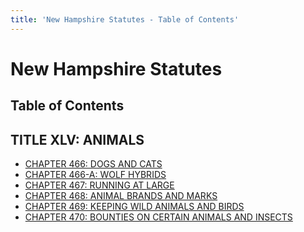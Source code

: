 ```yaml
---
title: 'New Hampshire Statutes - Table of Contents'
---
```


New Hampshire Statutes
======================

Table of Contents
-----------------

TITLE XLV: ANIMALS
------------------

-   [CHAPTER 466: DOGS AND CATS](466.html)
-   [CHAPTER 466-A: WOLF HYBRIDS](466-A.html)
-   [CHAPTER 467: RUNNING AT LARGE](467.html)
-   [CHAPTER 468: ANIMAL BRANDS AND MARKS](468.html)
-   [CHAPTER 469: KEEPING WILD ANIMALS AND BIRDS](469.html)
-   [CHAPTER 470: BOUNTIES ON CERTAIN ANIMALS AND INSECTS](470.html)
